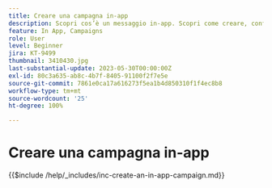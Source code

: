 ```yaml
---
title: Creare una campagna in-app
description: Scopri cos’è un messaggio in-app. Scopri come creare, configurare e pubblicare i messaggi in-app nelle campagne.
feature: In App, Campaigns
role: User
level: Beginner
jira: KT-9499
thumbnail: 3410430.jpg
last-substantial-update: 2023-05-30T00:00:00Z
exl-id: 80c3a635-ab8c-4b7f-8405-91100f2f7e5e
source-git-commit: 7861e0ca17a616273f5ea1b4d850310f1f4ec8b8
workflow-type: tm+mt
source-wordcount: '25'
ht-degree: 100%

---
```


# Creare una campagna in-app

{{$include /help/_includes/inc-create-an-in-app-campaign.md}}
